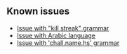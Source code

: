 ## Known issues

- [Issue with "kill streak" grammar](https://github.com/mty22/Krunker-Languages/issues/1)
- [Issue with Arabic language](https://github.com/mty22/krunker.io-translations/issues/2)
- [Issue with 'chall.name.hs' grammar](https://github.com/mty22/krunker.io-translations/issues/296)
